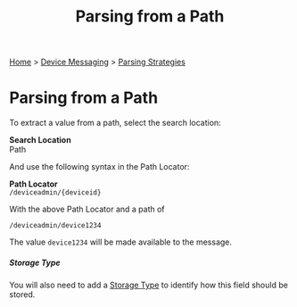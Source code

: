﻿---
title: Parsing from a Path
keywords: messages, messaging, parsing, rest, querystring, path, http

created: 20170927
updated: 20170927
createdby: Kevin D. Wolf
updatedby: Kevin D. Wolf
---
[Home](../../Index.md) > [Device Messaging](../Index.md) > [Parsing Strategies](ParsingStrategies.md)

# Parsing from a Path

To extract a value from a path, select the search location:

**Search Location**  
Path

And use the following syntax in the Path Locator:

**Path Locator**  
`/deviceadmin/{deviceid}`


With the above Path Locator and a path of

`/deviceadmin/device1234`

The value ```device1234``` will be made available to the message.

##### Storage Type
You will also need to add a [Storage Type](../TypeSystem/Index.md) to identify how this field should be stored.
